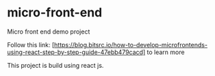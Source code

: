 # micro-front-end

Micro front end demo project

Follow this link: [https://blog.bitsrc.io/how-to-develop-microfrontends-using-react-step-by-step-guide-47ebb479cacd] to learn more

This project is build using react js.
